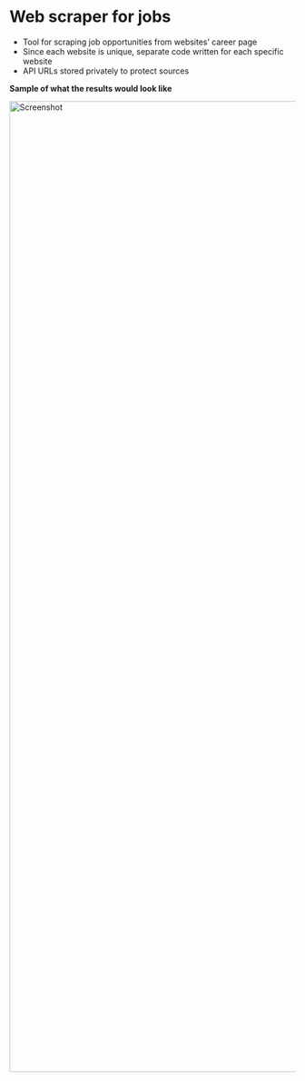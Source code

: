 # Web scraper for jobs
- Tool for scraping job opportunities from websites’ career page
- Since each website is unique, separate code written for each specific website
- API URLs stored privately to protect sources

<b>Sample of what the results would look like</b>

<img width="1710" alt="Screenshot" src="https://github.com/bobablue/web-scraper-for-jobs/assets/118743500/e0a7e34f-5ae7-4105-8305-7f59f3f2f567">

